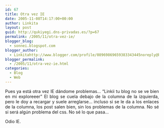 ```yaml
---
id: 67
title: Otra vez IE
date: 2005-11-08T14:17:00+00:00
author: Linkita
layout: post
guid: http://qukiyegi.dns-privadas.es/?p=67
permalink: /2005/11/otra-vez-ie/
blogger_blog:
  - sonnei.blogspot.com
blogger_author:
  - Linkitahttp://www.blogger.com/profile/08969869659383343445noreply@blogger.com
blogger_permalink:
  - /2005/11/otra-vez-ie.html
categories:
  - Blog
  - Web
---
```

<div style="text-align: justify;">
  Pues ya está otra vez IE dándome problemas&#8230; &#8220;Linkii tu blog no se ve bien en mi exploreeer&#8221; El blog se cuela debajo de la columna de la izquierda, pero le doy a recargar y suele arreglarse&#8230; incluso si se le da a los enlaces de la columna, los post salen bien, sin los problemas de la columna. No sé si será algún problema del css. No sé lo que pasa&#8230;</p> 
  
  <p>
    Odio IE.
  </p>
</div>